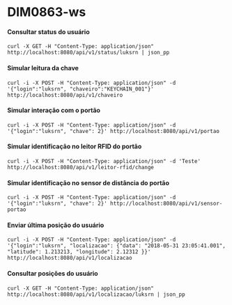 # DIM0863-ws

#### Consultar status do usuário
```
curl -X GET -H "Content-Type: application/json"  http://localhost:8080/api/v1/status/luksrn | json_pp 
```

#### Simular leitura da chave
```
curl -i -X POST -H "Content-Type: application/json" -d '{"login":"luksrn", "chaveiro":"KEYCHAIN_001"}' http://localhost:8080/api/v1/chaveiro
```

#### Simular interação com o portão
```
curl -i -X POST -H "Content-Type: application/json" -d '{"login":"luksrn", "chave": 2}' http://localhost:8080/api/v1/portao
```

#### Simular identificação no leitor RFID do portão
```
curl -i -X POST -H "Content-Type: application/json" -d 'Teste' http://localhost:8080/api/v1/leitor-rfid/change
```

#### Simular identificação no sensor de distância do portão
```
curl -i -X POST -H "Content-Type: application/json" -d '{"login":"luksrn", "chave": 2}' http://localhost:8080/api/v1/sensor-portao
```

#### Enviar última posição do usuário
```
curl -i -X POST -H "Content-Type: application/json" -d '{"login":"luksrn", "localizacao": {"data": "2018-05-31 23:05:41.001", "latitude": 1.213213, "longitude": 2.12312 }}' http://localhost:8080/api/v1/localizacao
```

#### Consultar posições do usuário
```
curl -X GET -H "Content-Type: application/json"  http://localhost:8080/api/v1/localizacao/luksrn | json_pp 
```
